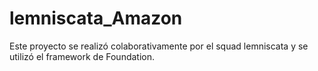 # lemniscata_Amazon

Este proyecto se realizó colaborativamente por el squad lemniscata
y se utilizó el framework de Foundation.
